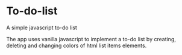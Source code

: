 # To-do-list
A simple javascript to-do list

The app uses vanilla javascript to implement a to-do list by creating, deleting and changing colors of html list items elements.
